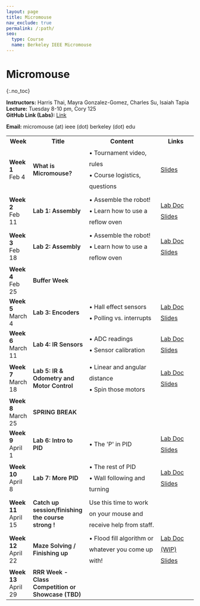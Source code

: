 ```yaml
---
layout: page
title: Micromouse
nav_exclude: true
permalink: /:path/
seo:
  type: Course
  name: Berkeley IEEE Micromouse
---
```


# Micromouse
{:.no_toc}

**Instructors:** Harris Thai, Mayra Gonzalez-Gomez, Charles Su, Isaiah Tapia
<br>
**Lecture:** Tuesday 8-10 pm, Cory 125
<br>
**GitHub Link (Labs):** <a href="https://github.com/charlessu800/MMv3/blob/main/docs/sanity.md"> Link </a>

**Email:** micromouse (at) ieee (dot) berkeley (dot) edu
 
<table id="timeline">
    <tbody><tr>
      <th style="width: 10%;">Week</th>
      <th style="width: 30%;">Title</th> 
      <th style="width: 40%;">Content</th>
      <th style="width: 20%;">Links</th>
    </tr>
<tr>
    <td>
        <strong>Week 1</strong> <br> 
        Feb 4
    </td>
    <td style="font-weight: 600;">
        What is Micromouse?
    </td>
    <td style="text-align: left; line-height: 30px;">
        • Tournament video, rules <br>
        • Course logistics, questions
    </td>
    <td style="line-height: 30px;">
        <a href="https://docs.google.com/presentation/d/1G-9bEDfrUXIsCx1a3fuQ4KKwo5b7wr44FCmC3FpV6PE/edit#slide=id.p1">Slides</a> <br>  
    </td>
</tr>
<tr>
    <td>
        <strong> Week 2</strong> <br> 
         Feb 11
    </td>
    <td style="font-weight: 600;">
        Lab 1: Assembly
    </td>
    <td style="text-align: left; line-height: 30px;">
        • Assemble the robot!<br>
        • Learn how to use a reflow oven
    </td>
    <td style="line-height: 30px;">
        <a href="https://github.com/MrCroesus/MMv3/blob/main/docs/lab2.md?ref=ieee.berkeley.edu">Lab Doc</a> <br>
        <a href="https://docs.google.com/presentation/d/1CcCQeKzcD8kyMZBpwXskBKjLi_bXYmUQ2E3LqCxUFDE/edit?usp=sharing">Slides</a> <br>
    </td>
</tr>
<tr>
    <td>
        <strong>Week 3</strong> <br> 
        Feb 18
    </td>
    <td style="font-weight: 600;">
        Lab 2: Assembly
    </td>
    <td style="text-align: left; line-height: 30px;">
        • Assemble the robot!<br>
        • Learn how to use a reflow oven
    </td>
    <td style="line-height: 30px;">
        <a href="https://github.com/MrCroesus/MMv3/blob/main/docs/lab2.md?ref=ieee.berkeley.edu">Lab Doc</a> <br>
        <a href="https://docs.google.com/presentation/d/17J8tbwtKV3HVj_-ob5EDbPUCww8MbZRUeEyw28Yissw/edit?usp=sharing">Slides</a> <br>
    </td>
</tr>
<tr>
    <td>
        <strong>Week 4</strong> <br> 
        Feb 25
    </td>
    <td style="font-weight: 600;">
        Buffer Week
    </td>
    <td style="text-align: left; line-height: 30px;">
    </td>
    <td style="line-height: 30px;">
    </td>
</tr>
<tr>
    <td>
        <strong>Week 5</strong> <br> 
        March 4
    </td>
    <td style="font-weight: 600;">
        Lab 3: Encoders
    </td>
    <td style="text-align: left; line-height: 30px;">
        • Hall effect sensors<br>
        • Polling vs. interrupts
    </td>
    <td style="line-height: 30px;">
        <a href="https://github.com/charlessu800/MMv3/blob/main/docs/lab3.md">Lab Doc</a> <br>
        <a href="https://docs.google.com/presentation/d/1K-QloCbwE4FLP0DOvIL4pT_rOTX5n5soy-6r5Pd3Yes/edit?usp=sharing">Slides</a> <br>
    </td>
</tr>
<tr>
    <td>
        <strong>Week 6</strong> <br> 
        March 11
    </td>
    <td style="font-weight: 600;">
        Lab 4: IR Sensors
    </td>
    <td style="text-align: left; line-height: 30px;">
        • ADC readings <br>
        • Sensor calibration
    </td>
    <td style="line-height: 30px;">
        <a href="https://github.com/charlessu800/MMv3/blob/main/docs/lab4.md">Lab Doc</a> <br>
        <a href="https://docs.google.com/presentation/d/10Gd2u_v_KhrPfnodQYgbqAxb77-FJ_kxEJktf3RjP5M/edit?usp=sharing">Slides</a> <br>
    </td>
</tr>

<tr>
    <td>
        <strong>Week 7</strong> <br> 
        March 18
    </td>
    <td style="font-weight: 600;">
        Lab 5: IR & Odometry and Motor Control
    </td>
    <td style="text-align: left; line-height: 30px;">
        • Linear and angular distance <br>
        • Spin those motors
    </td>
    <td style="line-height: 30px;">
        <a href="https://github.com/charlessu800/MMv3/blob/main/docs/lab5.md">Lab Doc</a> <br>
        <a href="https://docs.google.com/presentation/d/1OratanlcQN2Y8AOR1kyuvIxo5AuuJmuoRlEvZ5X6LIg/edit?usp=sharing">Slides</a> <br>
    </td>
</tr>
<tr>
    <td>
        <strong>Week 8</strong> <br> 
        March 25
    </td>
    <td style="font-weight: 600;">
        SPRING BREAK
    </td>
    <td style="text-align: left; line-height: 30px;">
    </td>
    <td style="line-height: 30px;">
    </td>
</tr>
<tr>
    <td>
        <strong>Week 9</strong> <br> 
        April 1
    </td>
    <td style="font-weight: 600;">
        Lab 6: Intro to PID
    </td>
    <td style="text-align: left; line-height: 30px;">
        • The 'P' in PID
    </td>
    <td style="line-height: 30px;">
        <a href="https://github.com/charlessu800/MMv3/blob/main/docs/lab6.md">Lab Doc</a> <br>
        <a href="https://docs.google.com/presentation/d/1tfSfUSp-4x9OyfYpw8PQoGqC3pKBapEwDu0HmKMqdmY/edit?usp=sharing">Slides</a> <br>
    </td>
</tr>
<tr>
    <td>
        <strong>Week 10</strong> <br> 
        April 8
    </td>
    <td style="font-weight: 600;">
        Lab 7: More PID
    </td>
    <td style="text-align: left; line-height: 30px;">
        • The rest of PID <br>
        • Wall following and turning
    </td>
    <td style="line-height: 30px;">
        <a href="https://github.com/charlessu800/MMv3/blob/main/docs/lab7.md">Lab Doc</a> <br>
        <a href="https://docs.google.com/presentation/d/1tfSfUSp-4x9OyfYpw8PQoGqC3pKBapEwDu0HmKMqdmY/edit?usp=sharing">Slides</a> <br>
    </td>
</tr>
<tr>
    <td>
        <strong>Week 11</strong> <br> 
        April 15
    </td>
    <td style="font-weight: 600;">
        Catch up session/finishing the course strong !
    </td>
    <td style="text-align: left; line-height: 30px;">
        Use this time to work on your mouse and receive help from staff.
    </td>
    <td style="line-height: 30px;">
    </td>
</tr>
<tr>
    <td>
        <strong>Week 12</strong> <br> 
        April 22
    </td>
    <td style="font-weight: 600;">
        Maze Solving / Finishing up
    </td>
    <td style="text-align: left; line-height: 30px;">
        • Flood fill algorithm or whatever you come up with!
    </td>
    <td style="line-height: 30px;">
        <a href="https://github.com/charlessu800/MMv3/blob/main/docs/">Lab Doc (WIP)</a> <br>
        <a href="https://docs.google.com/presentation/d/1kpQOKmRSZPqaVDt8x-6KocQmcwZ5cRTsnoYlqbYguBQ/edit?usp=share_link&amp;ref=ieee.berkeley.edu">Slides</a> <br>
    </td>
</tr>
<tr>
    <td>
        <strong>Week 13</strong> <br> 
        April 29
    </td>
    <td style="font-weight: 600;">
        RRR Week - Class Competition or Showcase (TBD)
    </td>
    <td style="text-align: left; line-height: 30px;">
    </td>
    <td style="line-height: 30px;">
    </td>
</tr>
</tbody></table>